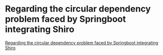 # Regarding the circular dependency problem faced by Springboot integrating Shiro
[Regarding the circular dependency problem faced by Springboot integrating Shiro](https://aiwithcloud.com/2022/09/15/regarding_the_circular_dependency_problem_faced_by_springboot_integrating_shiro/)